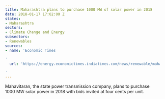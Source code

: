 ```yaml
---
title: Maharashtra plans to purchase 1000 MW of solar power in 2018
date: 2018-01-17 17:02:00 Z
states:
- Maharashtra
sectors:
- Climate Change and Energy
subsectors:
- Renewables
sources:
- name: 'Economic Times

'
  url: 'https://energy.economictimes.indiatimes.com/news/renewable/maharashtra-transmission-company-to-purchase-1000-mw-solar-power-in-2018/62502928

'
---
```


Mahavitaran, the state power transmission company, plans to purchase 1000 MW solar power in 2018 with bids invited at four cents per unit.
